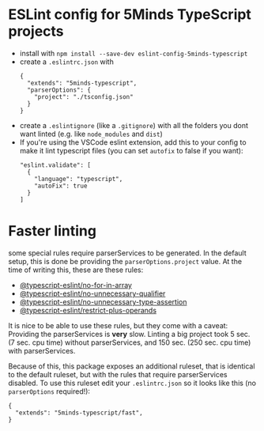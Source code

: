 # ESLint config for 5Minds TypeScript projects

- install with `npm install --save-dev eslint-config-5minds-typescript`
- create a `.eslintrc.json` with
  ```
  {
    "extends": "5minds-typescript",
    "parserOptions": {
      "project": "./tsconfig.json"
    }
  }
  ```
- create a `.eslintignore` (like a `.gitignore`) with all the folders
  you dont want linted (e.g. like `node_modules` and `dist`)
- If you're using the VSCode eslint extension, add this to your config
  to make it lint typescript files (you can set `autofix` to false if
  you want):
  ```
  "eslint.validate": [
    {
      "language": "typescript",
      "autoFix": true
    }
  ]
  ```

# Faster linting
some special rules require parserServices to be generated. In the
default setup, this is done be providing the `parserOptions.project`
value. At the time of writing this, these are these rules:

- [@typescript-eslint/no-for-in-array](https://github.com/typescript-eslint/typescript-eslint/blob/master/packages/eslint-plugin/docs/rules/no-for-in-array.md)
- [@typescript-eslint/no-unnecessary-qualifier](https://github.com/typescript-eslint/typescript-eslint/blob/master/packages/eslint-plugin/docs/rules/no-unnecessary-qualifier)
- [@typescript-eslint/no-unnecessary-type-assertion](https://github.com/typescript-eslint/typescript-eslint/blob/master/packages/eslint-plugin/docs/rules/no-unnecessary-type-assertion)
- [@typescript-eslint/restrict-plus-operands](https://github.com/typescript-eslint/typescript-eslint/blob/master/packages/eslint-plugin/docs/rules/restrict-plus-operands)

It is nice to be able to use these rules, but they come with a caveat:
Providing the parserServices is **very** slow. Linting a big project
took 5 sec. (7 sec. cpu time) without parserServices, and 150 sec.
(250 sec. cpu time) with parserServices.

Because of this, this package exposes an additional ruleset, that
is identical to the default ruleset, but with the rules that require
parserServices disabled. To use this ruleset edit your
`.eslintrc.json` so it looks like this (no `parserOptions` required!):
  ```
  {
    "extends": "5minds-typescript/fast",
  }
  ```
